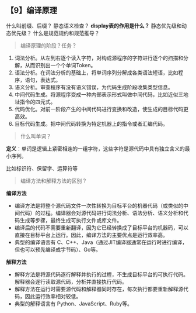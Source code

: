 ## 【9】编译原理

什么叫前缀、后缀？
静态语义检查？
**display表的作用是什么？**
静态优先级和动态优先级？
什么是规范规约和规范推导？

> 编译原理的阶段？任务？

1. 词法分析。从左到右逐个读入字符，对构成源程序的字符进行逐个的扫描和分解，从而识别出一个个单词Token。
2. 语法分析。在词法分析的基础上，将单词序列分解成各类语法短语，比如程序，语句，表达式。
3. 语义分析。审查程序有没有语义错误，为代码生成阶段收集类型信息。
4. 中间代码生成。将源程序变成一种内部表示形式叫做中间代码，比如近似三地址指令的四元式。
5. 代码优化。对前一阶段产生的中间代码进行变换和改造，使生成的目标代码更高效。
6. 目标代码生成。把中间代码转换为特定机器上的指令或者汇编代码。

> 什么叫单词？

**定义**：单词是逻辑上紧密相连的一组字符，这些字符是源代码中具有独立含义的最小序列。

比如标识符、保留字、运算符等

> 编译方法和解释方法的区别？

**编译方法**

- 编译方法是将整个源代码文件一次性转换为目标平台的机器代码（或类似的中间代码）的过程。编译器会对源代码进行词法分析、语法分析、语义分析和代码生成等步骤，最终生成可执行文件或库文件。
- 编译后的代码不需要重新翻译，因为它已经转换成了目标平台的机器码，可以直接在目标平台上运行。因此，编译方法的主要优点是运行效率高。
- 典型的编译语言有 C、C++、Java（通过JIT编译器通常在运行时进行编译，但也可以预先编译成字节码）、Go等。

**解释方法**

- 解释方法是将源代码逐行解释并执行的过程，不生成目标平台的可执行代码。解释器会逐行读取源代码，分析并直接执行代码。
- 解释方法在运行时需要源代码和解释器同时存在，每次执行都要重新解释源代码，因此运行效率相对较低。
- 典型的解释语言有 Python、JavaScript、Ruby等。

